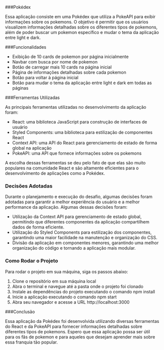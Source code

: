 ###Pokédex 

Essa aplicação consiste em uma Pokédex que utiliza a PokeAPI para exibir informações sobre os pokemons. O objetivo é permitir que os usuários visualizem informações detalhadas sobre os diferentes tipos de pokemons, além de poder buscar um pokemon específico e mudar o tema da aplicação entre light e dark.

###Funcionalidades

* Exibição de 10 cards de pokemon por página inicialmente
* Navbar com busca por nome de pokemon
* Botão de carregar mais 10 cards na página inicial
* Página de informações detalhadas sobre cada pokemon
* Botão para voltar à página inicial 
* Botão para mudar o tema da aplicação entre light e dark em todas as páginas

###Ferramentas Utilizadas

As principais ferramentas utilizadas no desenvolvimento da aplicação foram:

* React: uma biblioteca JavaScript para construção de interfaces de usuário
* Styled Components: uma biblioteca para estilização de componentes React
* Context API: uma API do React para gerenciamento de estado de forma global na aplicação
* PokeAPI: uma API que fornece informações sobre os pokemons

A escolha dessas ferramentas se deu pelo fato de que elas são muito populares na comunidade React e são altamente eficientes para o desenvolvimento de aplicações como a Pokédex.

### Decisões Adotadas

Durante o planejamento e execução do desafio, algumas decisões foram adotadas para garantir a melhor experiência do usuário e a melhor performance da aplicação. Algumas dessas decisões foram:

* Utilização da Context API para gerenciamento de estado global, permitindo que diferentes componentes da aplicação compartilhem dados de forma eficiente.
* Utilização do Styled Components para estilização dos componentes, garantindo uma maior facilidade na manutenção e organização do CSS.
* Divisão da aplicação em componentes menores, garantindo uma melhor organização do código e tornando a aplicação mais modular.

### Como Rodar o Projeto

Para rodar o projeto em sua máquina, siga os passos abaixo:

1. Clone o repositório em sua máquina local
2. Abra o terminal e navegue até a pasta onde o projeto foi clonado
3. Instale as dependências do projeto executando o comando npm install
4. Inicie a aplicação executando o comando npm start
5. Abra seu navegador e acesse a URL http://localhost:3000

###Conclusão

Essa aplicação da Pokédex foi desenvolvida utilizando diversas ferramentas do React e da PokeAPI para fornecer informações detalhadas sobre diferentes tipos de pokemons. Espero que essa aplicação possa ser útil para os fãs de pokemon e para aqueles que desejam aprender mais sobre essa franquia tão popular.
